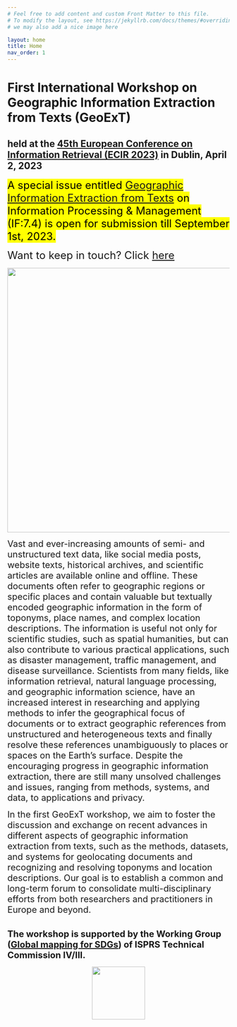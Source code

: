 ```yaml
---
# Feel free to add content and custom Front Matter to this file.
# To modify the layout, see https://jekyllrb.com/docs/themes/#overriding-theme-defaults
# we may also add a nice image here

layout: home
title: Home
nav_order: 1
---
```


# First International Workshop on Geographic Information Extraction from Texts (GeoExT)

## held at the [45th European Conference on Information Retrieval (ECIR 2023)](https://ecir2023.org/) in Dublin, April 2, 2023


<span style="background-color: yellow; font-size:24px; color: black;">A special issue entitled [Geographic Information Extraction from Texts](https://www.sciencedirect.com/journal/information-processing-and-management/about/call-for-papers#geographic-information-extraction-from-texts) on Information Processing & Management (IF:7.4) is open for submission till September 1st, 2023.</span>

<span style="font-size:24px;">Want to keep in touch? Click [here](https://cryptpad.fr/sheet/#/2/sheet/edit/KLe0nPIMg+JaLn12Bysr+Mfn/p/)</span>

<p align="center">
<a>
 <img src="{{site.baseurl}}/figure/GeoExT.jpg" width="600"></a>
</p>


<span style="font-size:20px;"> 
  Vast and ever-increasing amounts of semi- and unstructured text data, like social media posts, website texts, historical archives, and scientific articles are available online and offline. These documents often refer to geographic regions or specific places and contain valuable but textually encoded geographic information in the form of toponyms, place names, and complex location descriptions. The information is useful not only for scientific studies, such as spatial humanities, but can also contribute to various practical applications, such as disaster management, traffic management, and disease surveillance. Scientists from many fields, like information retrieval, natural language processing, and geographic information science, have an increased interest in researching and applying methods to infer the geographical focus of documents or to extract geographic references from unstructured and heterogeneous texts and finally resolve these references unambiguously to places or spaces on the Earth’s surface. Despite the encouraging progress in geographic information extraction, there are still many unsolved challenges and issues, ranging from methods, systems, and data, to applications and privacy. </span>
 
<span style="font-size:20px;"> In the first GeoExT workshop, we aim to foster the discussion and exchange on recent advances in different aspects of geographic information extraction from texts, such as the methods, datasets, and systems for geolocating documents and recognizing and resolving toponyms and location descriptions. Our goal is to establish a common and long-term forum to consolidate multi-disciplinary efforts from both researchers and practitioners in Europe and beyond. </span>

\
<span style="font-size:20px;"> <Strong> The workshop is supported by the Working Group ([Global mapping for SDGs](https://www2.isprs.org/commissions/comm4/icwg-4-3/)) of ISPRS Technical Commission IV/III. </Strong>


<p align="center">
<a>
 <img src="{{site.baseurl}}/figure/isprs_logo.jpg" width="120"></a>
</p>

